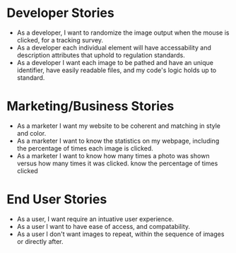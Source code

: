 

# Developer Stories
 * As a developer, I want to randomize the image output when the mouse is clicked, for a tracking survey.
 * As a developer each individual element will have accessability and description attributes that uphold to regulation standards.
 * As a developer I want each image to be pathed and have an unique identifier, have easily readable files, and my code's logic holds up to standard.
# Marketing/Business Stories
* As a marketer I want my website to be coherent and matching in style and color.
* As a marketer I want to know the statistics on my webpage, including the percentage of times each image is clicked.
* As a marketer I want to know how many times a photo was shown versus how many times it was clicked. know the percentage of times clicked
# End User Stories
* As a user, I want require an intuative user experience.
* As a user I want to have ease of access, and compatability.
* As a user I don't want images to repeat, within the sequence of images or directly after.